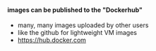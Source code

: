 #### images can be published to the "Dockerhub"

 * many, many images uploaded by other users
 * like the github for lightweight VM images
 * https://hub.docker.com